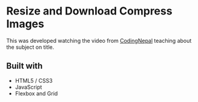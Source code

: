 # Resize and Download Compress Images

This was developed watching the video from [CodingNepal](https://www.youtube.com/watch?v=x8U2MTTEjtI) teaching about the subject on title.

## Built with
- HTML5 / CSS3
- JavaScript
- Flexbox and Grid